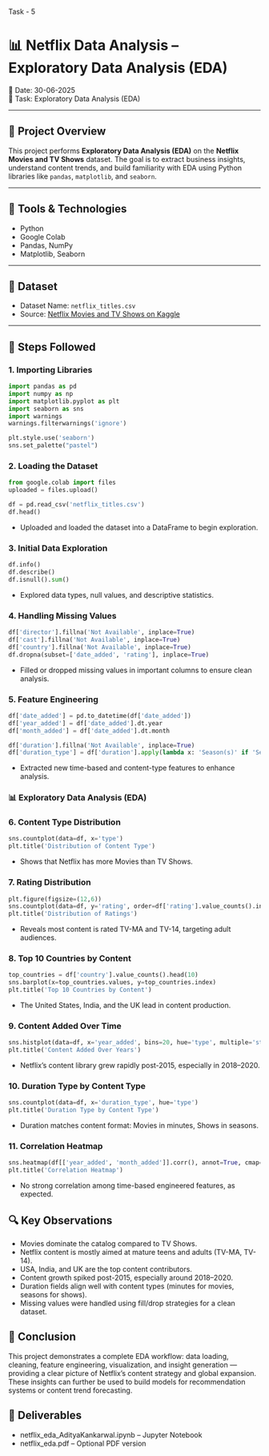 Task - 5
# 📊 Netflix Data Analysis – Exploratory Data Analysis (EDA)

📅 Date: 30-06-2025  
📂 Task: Exploratory Data Analysis (EDA)

---

## 📌 Project Overview

This project performs **Exploratory Data Analysis (EDA)** on the **Netflix Movies and TV Shows** dataset. The goal is to extract business insights, understand content trends, and build familiarity with EDA using Python libraries like `pandas`, `matplotlib`, and `seaborn`.

---

## 🔧 Tools & Technologies

- Python
- Google Colab
- Pandas, NumPy
- Matplotlib, Seaborn

---

## 📂 Dataset

- Dataset Name: `netflix_titles.csv`
- Source: [Netflix Movies and TV Shows on Kaggle](https://www.kaggle.com/datasets/shivamb/netflix-shows)

---

## 🚀 Steps Followed

### 1. **Importing Libraries**

```python
import pandas as pd
import numpy as np
import matplotlib.pyplot as plt
import seaborn as sns
import warnings
warnings.filterwarnings('ignore')

plt.style.use('seaborn')
sns.set_palette("pastel")
```
### 2. **Loading the Dataset**

```python
from google.colab import files
uploaded = files.upload()

df = pd.read_csv('netflix_titles.csv')
df.head()
```
- Uploaded and loaded the dataset into a DataFrame to begin exploration.

### 3. **Initial Data Exploration**
```python
df.info()
df.describe()
df.isnull().sum()
```
- Explored data types, null values, and descriptive statistics.

### 4. **Handling Missing Values**
```python
df['director'].fillna('Not Available', inplace=True)
df['cast'].fillna('Not Available', inplace=True)
df['country'].fillna('Not Available', inplace=True)
df.dropna(subset=['date_added', 'rating'], inplace=True)
```
- Filled or dropped missing values in important columns to ensure clean analysis.

### 5. **Feature Engineering**
```python
df['date_added'] = pd.to_datetime(df['date_added'])
df['year_added'] = df['date_added'].dt.year
df['month_added'] = df['date_added'].dt.month

df['duration'].fillna('Not Available', inplace=True)
df['duration_type'] = df['duration'].apply(lambda x: 'Season(s)' if 'Season' in x else 'Minute(s)' if 'min' in x else 'Unknown')
```
- Extracted new time-based and content-type features to enhance analysis.

### 📊 Exploratory Data Analysis (EDA)

### 6. **Content Type Distribution**
```python
sns.countplot(data=df, x='type')
plt.title('Distribution of Content Type')
```
- Shows that Netflix has more Movies than TV Shows.

### 7. **Rating Distribution**
```python
plt.figure(figsize=(12,6))
sns.countplot(data=df, y='rating', order=df['rating'].value_counts().index)
plt.title('Distribution of Ratings')
```
- Reveals most content is rated TV-MA and TV-14, targeting adult audiences.

### 8. **Top 10 Countries by Content**
```python
top_countries = df['country'].value_counts().head(10)
sns.barplot(x=top_countries.values, y=top_countries.index)
plt.title('Top 10 Countries by Content')
```
- The United States, India, and the UK lead in content production.

### 9. **Content Added Over Time**
```python
sns.histplot(data=df, x='year_added', bins=20, hue='type', multiple='stack')
plt.title('Content Added Over Years')
```
- Netflix’s content library grew rapidly post-2015, especially in 2018–2020.

### 10. **Duration Type by Content Type**
```python
sns.countplot(data=df, x='duration_type', hue='type')
plt.title('Duration Type by Content Type')
```
- Duration matches content format: Movies in minutes, Shows in seasons.

### 11. **Correlation Heatmap**
```python
sns.heatmap(df[['year_added', 'month_added']].corr(), annot=True, cmap='coolwarm')
plt.title('Correlation Heatmap')
```
- No strong correlation among time-based engineered features, as expected.

## 🔍 Key Observations

- Movies dominate the catalog compared to TV Shows.
- Netflix content is mostly aimed at mature teens and adults (TV-MA, TV-14).
- USA, India, and UK are the top content contributors.
- Content growth spiked post-2015, especially around 2018–2020.
- Duration fields align well with content types (minutes for movies, seasons for shows).
- Missing values were handled using fill/drop strategies for a clean dataset.

## 📝 Conclusion
This project demonstrates a complete EDA workflow: data loading, cleaning, feature engineering, visualization, and insight generation — providing a clear picture of Netflix’s content strategy and global expansion. These insights can further be used to build models for recommendation systems or content trend forecasting.

## 📁 Deliverables
- netflix_eda_AdityaKankarwal.ipynb – Jupyter Notebook
- netflix_eda.pdf – Optional PDF version



